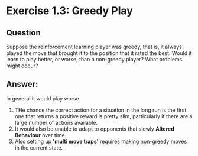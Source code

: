 # Exercise 1.3: Greedy Play   

## Question
Suppose the reinforcement learning player was greedy, that is, it always played the
move that brought it to the position that it rated the best. Would it learn to play better, or worse,
than a non-greedy player? What problems might occur?

## Answer:
In general it would play worse. 
1. THe chance the correct action for a situation in the long run is the first one
that returns a positive reward is pretty slim, particularly if there are a large number of actions available.
2. It would also be unable to adapt to opponents that slowly **Altered Behaviour** over time.
3. Also setting up **'multi move traps'** requires making non-greedy moves in the current state.
